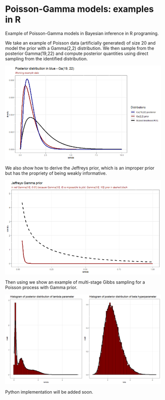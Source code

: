 # Poisson-Gamma models: examples in R
Example of Poisson-Gamma models in Bayesian inference in R programing.

We take an example of Poisson data (artificially generated) of size 20 and model the prior with a Gamma(2,2) distribution. We then sample from the posterior
Gamma(19,22) and compute posterior quantities using direct sampling from the identified distribution. 

![posterior](/assets/posterior.png)

We also show how to derive the Jeffreys prior, which is an improper prior but has the propriety of being weakly informative.

![jeffreys](/assets/jeffreys.png)

Then using we show an example of multi-stage Gibbs sampling for a Poisson process with Gamma prior.

![Rplot01.](/assets/Rplot01.png)

Python implementation will be added soon.
